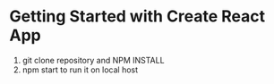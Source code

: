 # Getting Started with Create React App

1. git clone repository and NPM INSTALL
2. npm start to run it on local host
